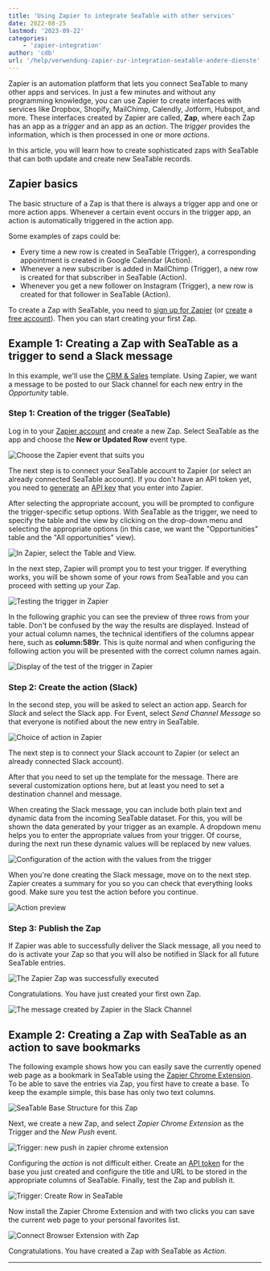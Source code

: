 ```yaml
---
title: 'Using Zapier to integrate SeaTable with other services'
date: 2022-08-25
lastmod: '2023-09-22'
categories:
    - 'zapier-integration'
author: 'cdb'
url: '/help/verwendung-zapier-zur-integration-seatable-andere-dienste'
---
```


Zapier is an automation platform that lets you connect SeaTable to many other apps and services. In just a few minutes and without any programming knowledge, you can use Zapier to create interfaces with services like Dropbox, Shopify, MailChimp, Calendly, Jotform, Hubspot, and more. These interfaces created by Zapier are called, **Zap**, where each Zap has an app as a _trigger_ and an app as an _action_. The _trigger_ provides the information, which is then processed in one or more _actions_.

In this article, you will learn how to create sophisticated zaps with SeaTable that can both update and create new SeaTable records.

## Zapier basics

The basic structure of a Zap is that there is always a trigger app and one or more action apps. Whenever a certain event occurs in the trigger app, an action is automatically triggered in the action app.

Some examples of zaps could be:

- Every time a new row is created in SeaTable (Trigger), a corresponding appointment is created in Google Calendar (Action).
- Whenever a new subscriber is added in MailChimp (Trigger), a new row is created for that subscriber in SeaTable (Action).
- Whenever you get a new follower on Instagram (Trigger), a new row is created for that follower in SeaTable (Action).

To create a Zap with SeaTable, you need to [sign up for Zapier](https://zapier.com/app/login) (or [create](https://zapier.com/sign-up) a [free account](https://zapier.com/sign-up)). Then you can start creating your first Zap.

## Example 1: Creating a Zap with SeaTable as a trigger to send a Slack message

In this example, we'll use the [CRM & Sales](https://seatable.io/en/vorlage/pwl4sfutr06dstr9amtlag/) template. Using Zapier, we want a message to be posted to our Slack channel for each new entry in the _Opportunity_ table.

### Step 1: Creation of the trigger (SeaTable)

Log in to your [Zapier account](https://zapier.com/app/login) and create a new Zap. Select SeaTable as the app and choose the **New or Updated Row** event type.

![Choose the Zapier event that suits you](images/zapier-example-1.png)

The next step is to connect your SeaTable account to Zapier (or select an already connected SeaTable account). If you don't have an API token yet, you need to [generate](https://seatable.io/en/docs/integrationen/zapier-api-tokens-sign-in/) an [API key](https://seatable.io/en/docs/integrationen/zapier-api-tokens-sign-in/) that you enter into Zapier.

After selecting the appropriate account, you will be prompted to configure the trigger-specific setup options. With SeaTable as the trigger, we need to specify the table and the view by clicking on the drop-down menu and selecting the appropriate options (in this case, we want the "Opportunities" table and the "All opportunities" view).

![In Zapier, select the Table and View.](images/zapier-example-2.png)

In the next step, Zapier will prompt you to test your trigger. If everything works, you will be shown some of your rows from SeaTable and you can proceed with setting up your Zap.

![Testing the trigger in Zapier](images/zapier-example-3.png)

In the following graphic you can see the preview of three rows from your table. Don't be confused by the way the results are displayed. Instead of your actual column names, the technical identifiers of the columns appear here, such as **column:589r**. This is quite normal and when configuring the following action you will be presented with the correct column names again.

![Display of the test of the trigger in Zapier](images/zapier-example-4.png)

### Step 2: Create the action (Slack)

In the second step, you will be asked to select an action app. Search for _Slack_ and select the Slack app. For Event, select _Send Channel Message_ so that everyone is notified about the new entry in SeaTable.

![Choice of action in Zapier](images/zapier-example-5.png)

The next step is to connect your Slack account to Zapier (or select an already connected Slack account).

After that you need to set up the template for the message. There are several customization options here, but at least you need to set a destination channel and message.

When creating the Slack message, you can include both plain text and dynamic data from the incoming SeaTable dataset. For this, you will be shown the data generated by your trigger as an example. A dropdown menu helps you to enter the appropriate values from your trigger. Of course, during the next run these dynamic values will be replaced by new values.

![Configuration of the action with the values from the trigger](images/zapier-example-6.png)

When you're done creating the Slack message, move on to the next step. Zapier creates a summary for you so you can check that everything looks good. Make sure you test the action before you continue.

![Action preview](images/zapier-example-7.png)

### Step 3: Publish the Zap

If Zapier was able to successfully deliver the Slack message, all you need to do is activate your Zap so that you will also be notified in Slack for all future SeaTable entries.

![The Zapier Zap was successfully executed](images/zapier-example-8.png)

Congratulations. You have just created your first own Zap.

![The message created by Zapier in the Slack Channel](images/zapier-example-9.png)

## Example 2: Creating a Zap with SeaTable as an action to save bookmarks

The following example shows how you can easily save the currently opened web page as a bookmark in SeaTable using the [Zapier Chrome Extension](https://zapier.com/apps/zapier-chrome-extension/integrations). To be able to save the entries via Zap, you first have to create a base. To keep the example simple, this base has only two text columns.

![SeaTable Base Structure for this Zap](images/zapier-example-14.png)

Next, we create a new Zap, and select _Zapier Chrome Extension_ as the Trigger and the _New Push_ event.

![Trigger: new push in zapier chrome extension](images/zapier-example-10.png)

Configuring the _action_ is not difficult either. Create an [API token](https://seatable.io/en/docs/zapier-integration/zapier-api-tokens-sign-in/) for the base you just created and configure the title and URL to be stored in the appropriate columns of SeaTable. Finally, test the Zap and publish it.

![Trigger: Create Row in SeaTable](images/zapier-example-12.png)

Now install the Zapier Chrome Extension and with two clicks you can save the current web page to your personal favorites list.

![Connect Browser Extension with Zap](images/zapier-example-13.png)

Congratulations. You have created a Zap with SeaTable as _Action_.

---

<script src="https://cdn.zapier.com/packages/partner-sdk/v0/zapier-elements/zapier-elements.esm.js" type="module"></script>
